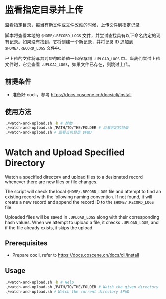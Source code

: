 # 监看指定目录并上传

监看指定目录，每当有新文件或文件改动的时候，上传文件到指定记录

脚本将查看本地的 `$HOME/.RECORD_LOGS` 文件，并尝试查找具有以下命名约定的现有记录。如果没有找到，它将创建一个新记录，并将记录 ID 追加到 `$HOME/.RECORD_LOGS` 文件中。

已上传的文件将与其对应的哈希值一起保存到 `.UPLOAD_LOGS` 中。当我们尝试上传文件时，它会查看 `.UPLOAD_LOGS`，如果文件已存在，则跳过上传。

## 前提条件

- 准备好 cocli，参考 https://docs.coscene.cn/docs/cli/install

## 使用方法

```bash
./watch-and-upload.sh -h # 帮助
./watch-and-upload.sh /PATH/TO/THE/FOLDER # 监看给定的目录
./watch-and-upload.sh # 监看当前目录 $PWD
```

# Watch and Upload Specified Directory

Watch a specified directory and upload files to a designated record whenever there are new files or file changes.

The script will check the local `$HOME/.RECORD_LOGS` file and attempt to find an existing record with the following naming convention. If not found, it will create a new record and append the record ID to the `$HOME/.RECORD_LOGS` file.

Uploaded files will be saved in `.UPLOAD_LOGS` along with their corresponding hash values. When we attempt to upload a file, it checks `.UPLOAD_LOGS`, and if the file already exists, it skips the upload.

## Prerequisites

- Prepare cocli, refer to https://docs.coscene.cn/docs/cli/install

## Usage

```bash
./watch-and-upload.sh -h # Help
./watch-and-upload.sh /PATH/TO/THE/FOLDER # Watch the given directory
./watch-and-upload.sh # Watch the current directory $PWD
```
